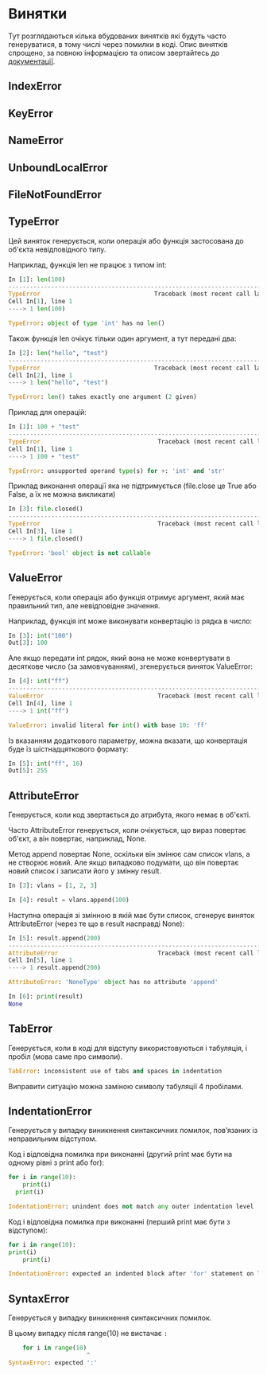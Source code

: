# Винятки

Тут розглядаються кілька вбудованих винятків які будуть часто генеруватися, в тому числі
через помилки в коді.  Опис винятків спрощено, за повною інформацією та описом
звертайтесь до [документації](https://docs.python.org/3/library/exceptions.html).

## IndexError
## KeyError
## NameError
## UnboundLocalError

## FileNotFoundError

## TypeError

Цей виняток генерується, коли операція або функція застосована до об'єкта невідповідного типу.

Наприклад, функція len не працює з типом int:

```python
In [1]: len(100)
--------------------------------------------------------------------------
TypeError                                Traceback (most recent call last)
Cell In[1], line 1
----> 1 len(100)

TypeError: object of type 'int' has no len()
```

Також функція len очікує тільки один аргумент, а тут передані два:

```python
In [2]: len("hello", "test")
--------------------------------------------------------------------------
TypeError                                Traceback (most recent call last)
Cell In[2], line 1
----> 1 len("hello", "test")

TypeError: len() takes exactly one argument (2 given)
```

Приклад для операцій:

```python
In [1]: 100 + "test"
---------------------------------------------------------------------------
TypeError                                 Traceback (most recent call last)
Cell In[1], line 1
----> 1 100 + "test"

TypeError: unsupported operand type(s) for +: 'int' and 'str'
```

Приклад виконання операції яка не підтримується (file.close це True або False, а їх не можна викликати)

```python
In [3]: file.closed()
---------------------------------------------------------------------------
TypeError                                 Traceback (most recent call last)
Cell In[3], line 1
----> 1 file.closed()

TypeError: 'bool' object is not callable
```

## ValueError

Генерується, коли операція або функція отримує аргумент, який має правильний
тип, але невідповідне значення.


Наприклад, функція int може виконувати конвертацію із рядка в число:
```python
In [3]: int("100")
Out[3]: 100
```

Але якщо передати int рядок, який вона не може конвертувати в десяткове число
(за замовчуванням), згенерується виняток ValueError:
```python
In [4]: int("ff")
---------------------------------------------------------------------------
ValueError                                Traceback (most recent call last)
Cell In[4], line 1
----> 1 int("ff")

ValueError: invalid literal for int() with base 10: 'ff'
```

Із вказанням додаткового параметру, можна вказати, що конвертація буде із
шістнадцяткового формату:
```python
In [5]: int("ff", 16)
Out[5]: 255
```

## AttributeError

Генерується, коли код звертається до атрибута, якого немає в об'єкті.

Часто AttributeError генерується, коли очікується, що вираз повертає
об'єкт, а він повертає, наприклад, None.

Метод append повертає None, оскільки він змінює сам список vlans, а не створює
новий. Але якщо випадково подумати, що він повертає новий список і записати
його у змінну result.

```python
In [3]: vlans = [1, 2, 3]

In [4]: result = vlans.append(100)
```

Наступна операція зі змінною в якій має бути список, сгенерує виняток
AttributeError (через те що в result насправді None):
```python
In [5]: result.append(200)
---------------------------------------------------------------------------
AttributeError                            Traceback (most recent call last)
Cell In[5], line 1
----> 1 result.append(200)

AttributeError: 'NoneType' object has no attribute 'append'

In [6]: print(result)
None
```


## TabError

Генерується, коли в коді для відступу використовуються і табуляція, і пробіл
(мова саме про символи).

```python
TabError: inconsistent use of tabs and spaces in indentation
```

Виправити ситуацію можна заміною символу табуляції 4 пробілами.


## IndentationError

Генерується у випадку виникнення синтаксичних помилок, пов’язаних із
неправильним відступом.

Код і відповідна помилка при виконанні (другий print має бути на одному рівні з print або for):

```python
for i in range(10):
    print(i)
  print(i)

IndentationError: unindent does not match any outer indentation level
```

Код і відповідна помилка при виконанні (перший print має бути з відступом):

```python
for i in range(10):
print(i)
    print(i)

IndentationError: expected an indented block after 'for' statement on line 2
```

## SyntaxError

Генерується у випадку виникнення синтаксичних помилок.

В цьому випадку після range(10) не вистачає `:`

```python
    for i in range(10)
                      ^
SyntaxError: expected ':'
```

